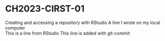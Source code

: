 # CH2023-CIRST-01
Creating and accessing a repository with RStudio
A line I wrote on my local computer  
This is a line from RStudio
This line is added with git-commit